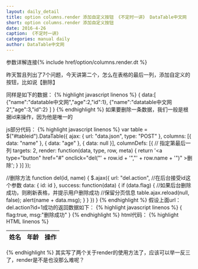 ```yaml
---
layout: daily_detail
title: option columns.render 添加自定义按钮 《不定时一讲》 DataTable中文网
short: option columns.render 添加自定义按钮
date: 2016-4-26
caption: 《不定时一讲》
categories: manual daily
author: DataTable中文网
---
```

参数详解连接{% include href/option/columns.render.dt %}

昨天暂且列出了7个问题，今天讲第二个，怎么在表格的最后一列，添加自定义的按钮，比如说【删除】

同样是如下的数据：
{% highlight javascript linenos %}
{
    data:[
        {"name":"datatable中文网","age":2,"id":1},
        {"name":"datatable中文网2","age":3,"id":2}
    ]
}
{% endhighlight %}
如果要删除一条数据，我们一般是根据id来操作，因为他是唯一的

js部分代码：
{% highlight javascript linenos %}
var table = $("#tableid").DataTable({
    ajax: {
        url: "data.json",
        type: "POST"
    },
    columns: [{
        data: "name"
    },
    {
        data: "age"
    },
    {
        data: null
    }],
    columnDefs: [{
        //   指定第最后一列
        targets: 2,
        render: function(data, type, row, meta) {
            return '<a type="button"  href="#" onclick="del("' + row.id + '","' + row.name + '")" >删除</a>';
        }
    }]
});

//删除方法
function del(id, name) {
    $.ajax({
        url: "del.action",
        //在后台接受id这个参数
        data: {
            id: id
        },
        success: function(data) {
            if (data.flag) {
                //如果后台删除成功，则刷新表格，并提示用户删除成功
                //保留分页信息
                table.ajax.reload(null, false);
                alert(name + data.msg);
            }
        }
    })
}
{% endhighlight %}
假设上面url：del.action?id=1成功的返回数据如下：
{% highlight javascript linenos %}
{
    flag:true,
    msg:"删除成功"
}
{% endhighlight %}
html代码：
{% highlight HTML linenos %}
<table id="tableid">
       <thead>
            <th>姓名</th>
            <th>年龄</th>
                <th>操作</th>
        </thead>
</table>
{% endhighlight %}
其实写了两个关于render的使用方法了，应该可以举一反三了，render是不是也没那么难呢？